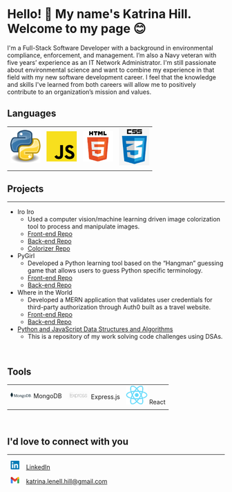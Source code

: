 <!--
**katrina-l-hill/katrina-l-hill** is a ✨ _special_ ✨ repository because its `README.md` (this file) appears on your GitHub profile.

Here are some ideas to get you started:

- 🔭 I’m currently working on ...
- 🌱 I’m currently learning ...
- 👯 I’m looking to collaborate on ...
- 🤔 I’m looking for help with ...
- 💬 Ask me about ...
- 📫 How to reach me: ...
- 😄 Pronouns: ...
- ⚡ Fun fact: ...
-->

# Hello! 👋 My name's Katrina Hill. Welcome to my page :blush:

I'm a Full-Stack Software Developer with a background in environmental compliance, enforcement, and management. I’m also a Navy veteran with five years’ experience as an IT Network Administrator. I'm still passionate about environmental science and want to combine my experience in that field with my new software development career. I feel that the knowledge and skills I've learned from both careers will allow me to positively contribute to an organization’s mission and values.

## Languages

|  |  |  |  |
| ----------- | ----------- | ----------- | ----------- |
<img src="assets/python.jpg" width=70/> | <img src="assets/javascript.png" width=70/> | <img src="assets/html.png" width=70/> | <img src="assets/css.png" width=70/> |
|  |  |  |  |

## Projects

___
- Iro Iro
  - Used a computer vision/machine learning driven image colorization tool to process and manipulate images.
  - [Front-end Repo](https://github.com/North-Pac/hurricane-photo-frontend)
  - [Back-end Repo](https://github.com/North-Pac/ben-backend-test)
  - [Colorizer Repo](https://github.com/North-Pac/hurricane-colorizer)
- PyGirl
  - Developed a Python learning tool based on the “Hangman” guessing game that allows users to guess Python specific terminology.
  - [Front-end Repo](https://github.com/PieThonistas/pygirl_frontend)
  - [Back-end Repo](https://github.com/PieThonistas/PyGirl)
- Where in the World
  - Developed a MERN application that validates user credentials for third-party authorization through Auth0 built as a travel website.
  - [Front-end Repo](https://github.com/Sawa-Sawa-CF/where-in-the-world-frontend)
  - [Back-end Repo](https://github.com/Sawa-Sawa-CF/where-in-the-world-backend)
- [Python and JavaScript Data Structures and Algorithms](https://github.com/katrina-l-hill/data-structures-and-algorithms)
   - This is a repository of my work solving code challenges using DSAs.
  
<br>

## Tools

| | | |
| ----------- | ----------- | ----------- |
| <img src="assets/mongodb.png" width=50/> MongoDB | <img src="assets/express.png" width=50/> Express.js | <img src="assets/reactjs.png" width=50/> React | <img src="assets/nextjs.jpg" width=50/> Next.js | <img src="assets/nodejs.png" width=50/> Node.js | <img src="assets/django.png" width=50/> Django | <img src="assets/docker.png" width=50/> Docker | <img src="assets/OAuth.jpg" width=50/> OAuth | <img src="assets/auth0.png" width=50/> Auth0 | |<img src= "assets/axios.png" width=50> Axios |<img src="assets/fastapi.jpg" width=50> FastAPI | <img src="assets/opencv.jpg" width=50> OpenCV | |<img src="assets/chakra.jpg" width=50> Chakra UI | <img src="assets/vercel.jpg" width=50/> Vercel | <img src="assets/elephantSQL.jpg" width=50> ElephantSQL | <img src="assets/postgresql.png" width=50> PostgreSQL | <img src="assets/sqlite.png" width=50/> SQLite | <img src="assets/amazons3.jpg" width=50> AWS S3 | <img src="assets/jira.jpg" width=50> Jira | <img src="assets/matplotlib.png" width=50/> Matplotlib | <img src="assets/kaggle.jpg" width=50> Kaggle | <img src="assets/numpy.jpg" width=50> NumPy | <img src="assets/pandas.jpg" width=50/> Pandas | <img src="assets/scikit.jpg" width=50> Scikit-learn | <img src="assets/pyscript.jpg" width=50> PyScript | <img src="assets/pytest.jpg" width=50/> Pytest | <img src="assets/postman.jpg" width=50> Postman | <img src="assets/thunder-client.jpg" width=50> Thunder Client | <img src="assets/jquery.png" width=50/> jQuery | <img src="assets/ajax.png" width=50> Ajax | <img src="assets/git.jpg" width=50> Git | <img src="assets/github.jpg" width=50/> GitHub | <img src="assets/gunicorn.png" width=50> Gunicorn | <img src="assets/uvicorn.png" width=50> Uvicorn | <img src="assets/heroku.jpg" width=50/> Heroku | <img src="assets/netlify.png" width=50> Netlify | <img src="assets/trello.jpg" width=50> Trello | <img src="assets/vscode.jpg" width=50/> VS Code | <img src="assets/linux.png" width=50> Linux | 
| | | |

<br>

## I'd love to connect with you

___
&nbsp; <img src="assets/linkedIn.png" width=20/> &nbsp;&nbsp; [LinkedIn](https://www.linkedin.com/in/katrina-l-hill/)

&nbsp; <img src="assets/gmail.jpg" width=20/> &nbsp;&nbsp; [katrina.lenell.hill@gmail.com](katrina.lenell.hill@gmail.com)
